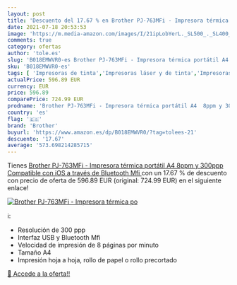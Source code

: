 ```yaml
---
layout: post
title: 'Descuento del 17.67 % en Brother PJ-763MFi - Impresora térmica po'
date: 2021-07-18 20:53:53
image: 'https://m.media-amazon.com/images/I/21ipLobYerL._SL500_._SL400_.jpg'
comments: true
category: ofertas
author: 'tole.es'
slug: 'B018EMWVR0-es Brother PJ-763MFi - Impresora térmica portátil A4 8ppm y...'
sku: 'B018EMWVR0-es'
tags: [ 'Impresoras de tinta','Impresoras láser y de tinta','Impresoras y accesorios','Informática','bluetooth','brother','impresora', ]
actualPrice: 596.89 EUR
currency: EUR
price: 596.89
comparePrice: 724.99 EUR
prodname: 'Brother PJ-763MFi - Impresora térmica portátil A4  8ppm y 300ppp  Compatible con iOS a través de Bluetooth Mfi '
country: 'es'
flag: '🇪🇸'
brand: 'Brother'
buyurl: 'https://www.amazon.es/dp/B018EMWVR0/?tag=tolees-21'
descuento: '17.67'
average: '573.698214285715'
---
```


Tienes [Brother PJ-763MFi - Impresora térmica portátil A4  8ppm y 300ppp  Compatible con iOS a través de Bluetooth Mfi ](https://www.amazon.es/dp/B018EMWVR0/?tag=tolees-21) con un 17.67 % de descuento con precio de oferta de 596.89 EUR (original: 724.99 EUR) en el siguiente enlace!

[![Brother PJ-763MFi - Impresora térmica po](https://m.media-amazon.com/images/I/21ipLobYerL._SL500_._SL400_.jpg)](https://www.amazon.es/dp/B018EMWVR0/?tag=tolees-21)

ℹ️:

- Resolución de 300 ppp
- Interfaz USB y Bluetooth Mfi
- Velocidad de impresión de 8 páginas por minuto
- Tamaño A4
- Impresión hoja a hoja, rollo de papel o rollo precortado

[🛒 Accede a la oferta!!](https://www.amazon.es/dp/B018EMWVR0/?tag=tolees-21)
